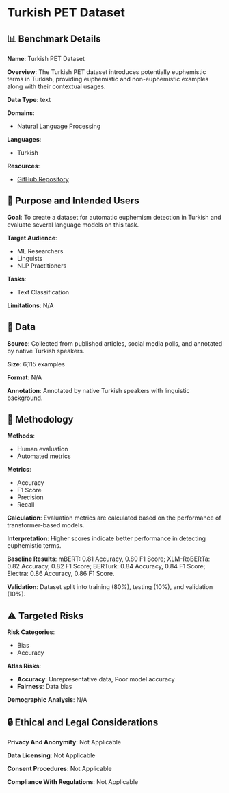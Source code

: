 # Turkish PET Dataset

## 📊 Benchmark Details

**Name**: Turkish PET Dataset

**Overview**: The Turkish PET dataset introduces potentially euphemistic terms in Turkish, providing euphemistic and non-euphemistic examples along with their contextual usages.

**Data Type**: text

**Domains**:
- Natural Language Processing

**Languages**:
- Turkish

**Resources**:
- [GitHub Repository](https://github.com/hasancanbiyik/Turkish_PET)

## 🎯 Purpose and Intended Users

**Goal**: To create a dataset for automatic euphemism detection in Turkish and evaluate several language models on this task.

**Target Audience**:
- ML Researchers
- Linguists
- NLP Practitioners

**Tasks**:
- Text Classification

**Limitations**: N/A

## 💾 Data

**Source**: Collected from published articles, social media polls, and annotated by native Turkish speakers.

**Size**: 6,115 examples

**Format**: N/A

**Annotation**: Annotated by native Turkish speakers with linguistic background.

## 🔬 Methodology

**Methods**:
- Human evaluation
- Automated metrics

**Metrics**:
- Accuracy
- F1 Score
- Precision
- Recall

**Calculation**: Evaluation metrics are calculated based on the performance of transformer-based models.

**Interpretation**: Higher scores indicate better performance in detecting euphemistic terms.

**Baseline Results**: mBERT: 0.81 Accuracy, 0.80 F1 Score; XLM-RoBERTa: 0.82 Accuracy, 0.82 F1 Score; BERTurk: 0.84 Accuracy, 0.84 F1 Score; Electra: 0.86 Accuracy, 0.86 F1 Score.

**Validation**: Dataset split into training (80%), testing (10%), and validation (10%).

## ⚠️ Targeted Risks

**Risk Categories**:
- Bias
- Accuracy

**Atlas Risks**:
- **Accuracy**: Unrepresentative data, Poor model accuracy
- **Fairness**: Data bias

**Demographic Analysis**: N/A

## 🔒 Ethical and Legal Considerations

**Privacy And Anonymity**: Not Applicable

**Data Licensing**: Not Applicable

**Consent Procedures**: Not Applicable

**Compliance With Regulations**: Not Applicable
